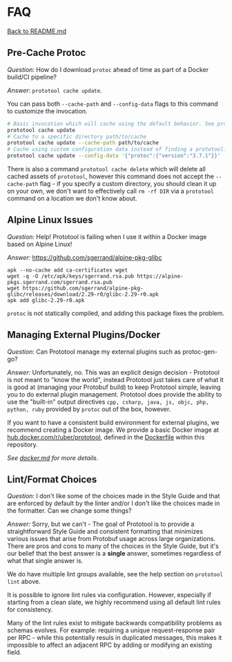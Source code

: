 # FAQ

[Back to README.md](README.md)

## Pre-Cache Protoc

*Question:* How do I download `protoc` ahead of time as part of a Docker build/CI pipeline?

*Answer*: `prototool cache update`.

You can pass both `--cache-path` and `--config-data` flags to this command to customize the
invocation.

```bash
# Basic invocation which will cache using the default behavior. See prototool help cache update for more details.
prototool cache update
# Cache to a specific directory path/to/cache
prototool cache update --cache-path path/to/cache
# Cache using custom configuration data instead of finding a prototool.yaml file using the file discovery mechanism
prototool cache update --config-data '{"protoc":{"version":"3.7.1"}}'
```

There is also a command `prototool cache delete` which will delete all cached assets of
`prototool`, however this command does not accept the `--cache-path` flag - if you specify a custom
directory, you should clean it up on your own, we don't want to effectively call `rm -rf DIR` via a
`prototool` command on a location we don't know about.

## Alpine Linux Issues

*Question:* Help! Prototool is failing when I use it within a Docker image based on Alpine Linux!

*Answer:* https://github.com/sgerrand/alpine-pkg-glibc

```
apk --no-cache add ca-certificates wget
wget -q -O /etc/apk/keys/sgerrand.rsa.pub https://alpine-pkgs.sgerrand.com/sgerrand.rsa.pub
wget https://github.com/sgerrand/alpine-pkg-glibc/releases/download/2.29-r0/glibc-2.29-r0.apk
apk add glibc-2.29-r0.apk
```

`protoc` is not statically compiled, and adding this package fixes the problem.

## Managing External Plugins/Docker

*Question:* Can Prototool manage my external plugins such as protoc-gen-go?

*Answer:* Unfortunately, no. This was an explicit design decision - Prototool is not meant to
"know the world", instead Prototool just takes care of what it is good at (managing your Protobuf
build) to keep Prototool simple, leaving you to do external plugin management. Prototool does
provide the ability to use the "built-in" output directives
`cpp, csharp, java, js, objc, php, python, ruby` provided by `protoc` out of the box, however.

If you want to have a consistent build environment for external plugins, we recommend creating a
Docker image. We provide a basic Docker image at
[hub.docker.com/r/uber/prototool](https://hub.docker.com/r/uber/prototool), defined in the
[Dockerfile](../Dockerfile) within this repository.

*See [docker.md](docker.md) for more details.*

## Lint/Format Choices

*Question:* I don't like some of the choices made in the Style Guide and that are enforced by
default by the linter and/or I don't like the choices made in the formatter. Can we change some
things?

*Answer:* Sorry, but we can't - The goal of Prototool is to provide a straightforward Style Guide
and consistent formatting that minimizes various issues that arise from Protobuf usage across large
organizations. There are pros and cons to many of the choices in the Style Guide, but it's our
belief that the best answer is a **single** answer, sometimes regardless of what that single answer
is.

We do have multiple lint groups available, see the help section on `prototool lint` above.

It is possible to ignore lint rules via configuration. However, especially if starting from a clean
slate, we highly recommend using all default lint rules for consistency.

Many of the lint rules exist to mitigate backwards compatibility problems as schemas evolves. For
example: requiring a unique request-response pair per RPC - while this potentially resuls in
duplicated messages, this makes it impossible to affect an adjacent RPC by adding or modifying an
existing field.
